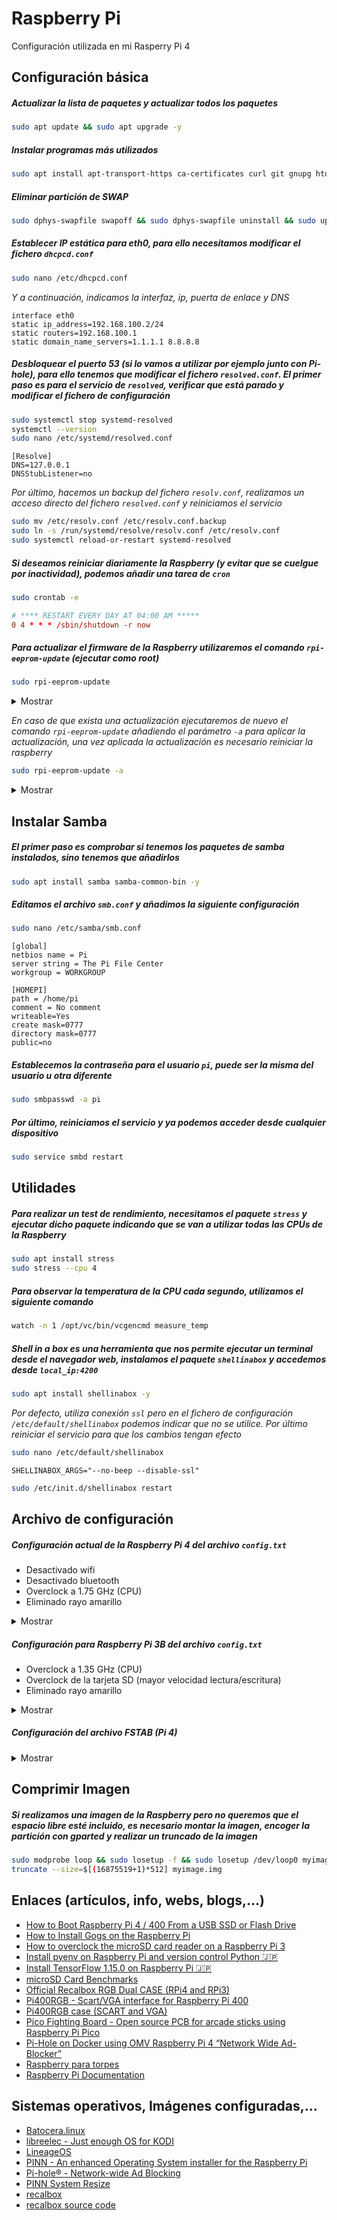 # Raspberry Pi

Configuración utilizada en mi Rasperry Pi 4

## Configuración básica

##### Actualizar la lista de paquetes y actualizar todos los paquetes

```bash
sudo apt update && sudo apt upgrade -y
```

##### Instalar programas más utilizados

```bash
sudo apt install apt-transport-https ca-certificates curl git gnupg htop lsb-release neofetch -y
```

##### Eliminar partición de SWAP

```bash
sudo dphys-swapfile swapoff && sudo dphys-swapfile uninstall && sudo update-rc.d dphys-swapfile remove && sudo apt purge dphys-swapfile
```

##### Establecer IP estática para eth0, para ello necesitamos modificar el fichero `dhcpcd.conf`

```bash
sudo nano /etc/dhcpcd.conf
```

_Y a continuación, indicamos la interfaz, ip, puerta de enlace y DNS_

```
interface eth0
static ip_address=192.168.100.2/24
static routers=192.168.100.1
static domain_name_servers=1.1.1.1 8.8.8.8
```

##### Desbloquear el puerto 53 (si lo vamos a utilizar por ejemplo junto con Pi-hole), para ello tenemos que modificar el fichero `resolved.conf`. El primer paso es para el servicio de `resolved`, verificar que está parado y modificar el fichero de configuración

```bash
sudo systemctl stop systemd-resolved
systemctl --version
sudo nano /etc/systemd/resolved.conf
```

```
[Resolve]
DNS=127.0.0.1
DNSStubListener=no
```

_Por último, hacemos un backup del fichero `resolv.conf`, realizamos un acceso directo del fichero `resolved.conf` y reiniciamos el servicio_

```bash
sudo mv /etc/resolv.conf /etc/resolv.conf.backup
sudo ln -s /run/systemd/resolve/resolv.conf /etc/resolv.conf
sudo systemctl reload-or-restart systemd-resolved
```

##### Si deseamos reiniciar diariamente la Raspberry (y evitar que se cuelgue por inactividad), podemos añadir una tarea de `cron`

```bash
sudo crontab -e
```

```conf
# **** RESTART EVERY DAY AT 04:00 AM *****
0 4 * * * /sbin/shutdown -r now
```

##### Para actualizar el firmware de la Raspberry utilizaremos el comando `rpi-eeprom-update` (ejecutar como root)

```bash
sudo rpi-eeprom-update
```

<details>
  <summary>Mostrar</summary>

```bash
*** UPDATE AVAILABLE ***
BOOTLOADER: update available
   CURRENT: jue abr 29 16:11:25 UTC 2021 (1619712685)
    LATEST: mar ene 25 14:30:41 UTC 2022 (1643121041)
   RELEASE: default (/lib/firmware/raspberrypi/bootloader/default)
            Use raspi-config to change the release.

  VL805_FW: Dedicated VL805 EEPROM
     VL805: up to date
   CURRENT: 000138a1
    LATEST: 000138a1
```

</details>

_En caso de que exista una actualización ejecutaremos de nuevo el comando `rpi-eeprom-update` añadiendo el parámetro `-a` para aplicar la actualización, una vez aplicada la actualización es necesario reiniciar la raspberry_

```bash
sudo rpi-eeprom-update -a
```

<details>
  <summary>Mostrar</summary>

```bash
*** INSTALLING EEPROM UPDATES ***

BOOTLOADER: update available
   CURRENT: jue abr 29 16:11:25 UTC 2021 (1619712685)
    LATEST: mar ene 25 14:30:41 UTC 2022 (1643121041)
   RELEASE: default (/lib/firmware/raspberrypi/bootloader/default)
            Use raspi-config to change the release.

  VL805_FW: Dedicated VL805 EEPROM
     VL805: up to date
   CURRENT: 000138a1
    LATEST: 000138a1
   CURRENT: jue abr 29 16:11:25 UTC 2021 (1619712685)
    UPDATE: mar ene 25 14:30:41 UTC 2022 (1643121041)
    BOOTFS: /boot

EEPROM updates pending. Please reboot to apply the update.
To cancel a pending update run "sudo rpi-eeprom-update -r".
```

</details>

## Instalar Samba

##### El primer paso es comprobar si tenemos los paquetes de samba instalados, sino tenemos que añadirlos

```bash
sudo apt install samba samba-common-bin -y
```

##### Editamos el archivo `smb.conf` y añadimos la siguiente configuración

```bash
sudo nano /etc/samba/smb.conf
```

```
[global]
netbios name = Pi
server string = The Pi File Center
workgroup = WORKGROUP

[HOMEPI]
path = /home/pi
comment = No comment
writeable=Yes
create mask=0777
directory mask=0777
public=no
```

##### Establecemos la contraseña para el usuario `pi`, puede ser la misma del usuario u otra diferente

```bash
sudo smbpasswd -a pi
```

##### Por último, reiniciamos el servicio y ya podemos acceder desde cualquier dispositivo

```bash
sudo service smbd restart
```

## Utilidades

##### Para realizar un test de rendimiento, necesitamos el paquete `stress` y ejecutar dicho paquete indicando que se van a utilizar todas las CPUs de la Raspberry

```bash
sudo apt install stress
sudo stress --cpu 4
```

##### Para observar la temperatura de la CPU cada segundo, utilizamos el siguiente comando

```bash
watch -n 1 /opt/vc/bin/vcgencmd measure_temp
```

##### Shell in a box es una herramienta que nos permite ejecutar un terminal desde el navegador web, instalamos el paquete `shellinabox` y accedemos desde `local_ip:4200`

```bash
sudo apt install shellinabox -y
```

_Por defecto, utiliza conexión `ssl` pero en el fichero de configuración `/etc/default/shellinabox` podemos indicar que no se utilice. Por último reiniciar el servicio para que los cambios tengan efecto_

```bash
sudo nano /etc/default/shellinabox
```

```
SHELLINABOX_ARGS="--no-beep --disable-ssl"
```

```bash
sudo /etc/init.d/shellinabox restart
```

## Archivo de configuración

##### Configuración actual de la Raspberry Pi 4 del archivo `config.txt`

- Desactivado wifi
- Desactivado bluetooth
- Overclock a 1.75 GHz (CPU)
- Eliminado rayo amarillo

<details>
  <summary>Mostrar</summary>

```conf
[pi4]
# Enable DRM VC4 V3D driver on top of the dispmanx display stack
dtoverlay=vc4-fkms-v3d,disable-wifi,disable-bt
max_framebuffers=2
# Overcloking to 1.75 GHz
over_voltage=2
arm_freq=1750

# Removes the warning overlay and additionally allows turbo when low-voltage is present.
avoid_warnings=2
```

</details>

##### Configuración para Raspberry Pi 3B del archivo `config.txt`

- Overclock a 1.35 GHz (CPU)
- Overclock de la tarjeta SD (mayor velocidad lectura/escritura)
- Eliminado rayo amarillo

<details>
  <summary>Mostrar</summary>

```conf
[all]
# OVERCLOCKING 1.35 GHz Pi 3B
core_freq=500 # GPU Frequency
arm_freq=1350 # CPU Frequency
over_voltage=4 #Electric power sent to CPU / GPU (4 = 1.3V)
gpu_mem=192

# Overclock the microSD reader to 100 MHz
dtoverlay=sdhost,overclock_50=100

# Removes the warning overlay and additionally allows turbo when low-voltage is present.
avoid_warnings=2
```

</details>

##### Configuración del archivo FSTAB (Pi 4)

<details>
  <summary>Mostrar</summary>

```bash
proc            /proc           proc    defaults          0       0
PARTUUID=7d225014-01  /boot           vfat    defaults,flush    0       2
PARTUUID=7d225014-02  /               ext4    defaults,noatime  0       1
tmpfs    /tmp    tmpfs    noatime,nodiratime,nodev,nosuid,mode=1777,defaults    0    0
tmpfs    /var/tmp    tmpfs    noatime,nodiratime,nodev,nosuid,mode=1777,defaults    0    0
tmpfs    /home/pi/docker-config/jellyfin/cache    tmpfs    noatime,nodiratime,nodev,nosuid,mode=1777,defaults    0    0
tmpfs    /home/pi/docker-config/jellyfin/log    tmpfs    noatime,nodiratime,nodev,nosuid,mode=1777,defaults    0    0
tmpfs    /home/pi/docker-config/lidarr/logs    tmpfs    noatime,nodiratime,nodev,nosuid,mode=1777,defaults    0    0
```

</details>

## Comprimir Imagen

##### Si realizamos una imagen de la Raspberry pero no queremos que el espacio libre esté incluido, es necesario montar la imagen, encoger la partición con gparted y realizar un truncado de la imagen

```bash
sudo modprobe loop && sudo losetup -f && sudo losetup /dev/loop0 myimage.img && sudo partprobe /dev/loop0 && sudo gparted /dev/loop0 && sudo losetup -d /dev/loop0 && fdisk -l myimage.img
truncate --size=$[(16875519+1)*512] myimage.img
```

## Enlaces (artículos, info, webs, blogs,...)

- [How to Boot Raspberry Pi 4 / 400 From a USB SSD or Flash Drive ](https://www.tomshardware.com/how-to/boot-raspberry-pi-4-usb)
- [How to Install Gogs on the Raspberry Pi ](https://pimylifeup.com/raspberry-pi-gogs/)
- [How to overclock the microSD card reader on a Raspberry Pi 3 ](https://www.jeffgeerling.com/blog/2016/how-overclock-microsd-card-reader-on-raspberry-pi-3)
- [Install pyenv on Raspberry Pi and version control Python 🇯🇵 ](https://qiita.com/hoshi621/items/c8b82ab42564256df884)
- [Install TensorFlow 1.15.0 on Raspberry Pi 🇯🇵 ](https://qiita.com/hoshi621/items/f1800a66982d844dd4c1)
- [microSD Card Benchmarks ](http://www.pidramble.com/wiki/benchmarks/microsd-cards)
- [Official Recalbox RGB Dual CASE (RPi4 and RPi3) ](https://www.thingiverse.com/thing:5365275)
- [Pi400RGB - Scart/VGA interface for Raspberry Pi 400 ](https://github.com/llegoff/Pi400RGB)
- [Pi400RGB case (SCART and VGA) ](https://www.thingiverse.com/thing:5277051)
- [Pico Fighting Board - Open source PCB for arcade sticks using Raspberry Pi Pico ](https://github.com/FeralAI/PicoFightingBoard)
- [Pi-Hole on Docker using OMV Raspberry Pi 4 “Network Wide Ad-Blocker” ](https://pcmac.biz/pi-hole-on-docker-using-omv-raspberry-pi-4-network-wide-ad-blocker/)
- [Raspberry para torpes ](https://raspberryparatorpes.net/category/proyectos/)
- [Raspberry Pi Documentation ](https://www.raspberrypi.org/documentation/)

## Sistemas operativos, Imágenes configuradas,...

- [Batocera.linux ](https://batocera.org/)
- [libreelec - Just enough OS for KODI ](https://libreelec.tv/downloads/)
- [LineageOS ](https://konstakang.com/devices/rpi4/)
- [PINN - An enhanced Operating System installer for the Raspberry Pi ](https://github.com/procount/pinn)
- [Pi-hole® - Network-wide Ad Blocking ](https://pi-hole.net/)
- [PINN System Resize ](https://pinn.mjh.nz/)
- [recalbox ](https://www.recalbox.com/)
- [recalbox source code ](https://gitlab.com/recalbox/recalbox)
